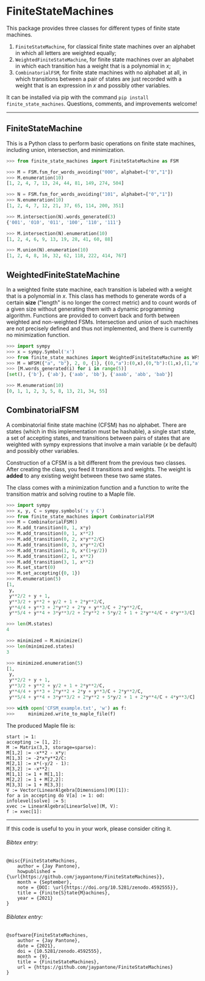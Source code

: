 # FiniteStateMachines

This package provides three classes for different types of finite state machines.
1. `FiniteStateMachine`, for classical finite state machines over an alphabet in which all letters are weighted equally;
2. `WeightedFiniteStateMachine`, for finite state machines over an alphabet in which each transition has a weight that is a polynomial in _x_;
3. `CombinatorialFSM`, for finite state machines with no alphabet at all, in which transitions between a pair of states are just recorded with a weight that is an expression in _x_ and possibly other variables.

It can be installed via pip with the command `pip install finite_state_machines`. Questions, comments, and improvements welcome!

---

## FiniteStateMachine

This is a Python class to perform basic operations on finite state machines, including union, intersection, and minimization.

```python
>>> from finite_state_machines import FiniteStateMachine as FSM

>>> M = FSM.fsm_for_words_avoiding("000", alphabet=["0","1"])
>>> M.enumeration(10)
[1, 2, 4, 7, 13, 24, 44, 81, 149, 274, 504]

>>> N = FSM.fsm_for_words_avoiding("101", alphabet=["0","1"])
>>> N.enumeration(10)
[1, 2, 4, 7, 12, 21, 37, 65, 114, 200, 351]

>>> M.intersection(N).words_generated(3)
{'001', '010', '011', '100', '110', '111'}

>>> M.intersection(N).enumeration(10)
[1, 2, 4, 6, 9, 13, 19, 28, 41, 60, 88]

>>> M.union(N).enumeration(10)
[1, 2, 4, 8, 16, 32, 62, 118, 222, 414, 767]
```

## WeightedFiniteStateMachine

In a weighted finite state machine, each transition is labeled with a weight that is a polynomial in _x_. This class has methods to generate words of a certain __size__ ("length" is no longer the correct metric) and to count words of a given size without generating them with a dynamic programming algorithm. Functions are provided to convert back and forth between weighted and non-weighted FSMs. Intersection and union of such machines are not precisely defined and thus not implemented, and there is currently no minimization function.

```python
>>> import sympy
>>> x = sympy.Symbol('x')
>>> from finite_state_machines import WeightedFiniteStateMachine as WFSM
>>> M = WFSM({"a", "b"}, 2, 0, {1}, {(0,"a"):(0,x),(0,"b"):(1,x),(1,"a"):(0,x**2),(1,"b"):(1,x**2)})
>>> [M.words_generated(i) for i in range(5)]
[set(), {'b'}, {'ab'}, {'aab', 'bb'}, {'aaab', 'abb', 'bab'}]

>>> M.enumeration(10)
[0, 1, 1, 2, 3, 5, 8, 13, 21, 34, 55]
```

## CombinatorialFSM

A combinatorial finite state machine (CFSM) has no alphabet. There are states (which in this implementation must be hashable), a single start state, a set of accepting states, and transitions between pairs of states that are weighted with sympy expressions that involve a main variable (_x_ be default) and possibly other variables.

Construction of a CFSM is a bit different from the previous two classes. After creating the class, you feed it transitions and weights. The weight is __added__ to any existing weight between these two same states.

The class comes with a minimization function and a function to write the transition matrix and solving routine to a Maple file.

```python
>>> import sympy
>>> x, y, C = sympy.symbols('x y C')
>>> from finite_state_machines import CombinatorialFSM
>>> M = CombinatorialFSM()
>>> M.add_transition(0, 1, x*y)
>>> M.add_transition(0, 1, x**2)
>>> M.add_transition(0, 2, x*y**2/C)
>>> M.add_transition(0, 3, x*y**2/C)
>>> M.add_transition(1, 0, x*(1+y/2))
>>> M.add_transition(2, 1, x**2)
>>> M.add_transition(3, 1, x**2)
>>> M.set_start(0)
>>> M.set_accepting({0, 1})
>>> M.enumeration(5)
[1,
 y,
 y**2/2 + y + 1,
 y**3/2 + y**2 + y/2 + 1 + 2*y**2/C,
 y**4/4 + y**3 + 2*y**2 + 2*y + y**3/C + 2*y**2/C,
 y**5/4 + y**4 + 3*y**3/2 + 2*y**2 + 5*y/2 + 1 + 2*y**4/C + 4*y**3/C]

>>> len(M.states)
4

>>> minimized = M.minimize()
>>> len(minimized.states)
3

>>> minimized.enumeration(5)
[1,
 y,
 y**2/2 + y + 1,
 y**3/2 + y**2 + y/2 + 1 + 2*y**2/C,
 y**4/4 + y**3 + 2*y**2 + 2*y + y**3/C + 2*y**2/C,
 y**5/4 + y**4 + 3*y**3/2 + 2*y**2 + 5*y/2 + 1 + 2*y**4/C + 4*y**3/C]

>>> with open('CFSM_example.txt', 'w') as f:
>>>     minimized.write_to_maple_file(f)
```

The produced Maple file is:
```
start := 1:
accepting := [1, 2]:
M := Matrix(3,3, storage=sparse):
M[1,2] := -x**2 - x*y:
M[1,3] := -2*x*y**2/C:
M[2,1] := x*(-y/2 - 1):
M[3,2] := -x**2:
M[1,1] := 1 + M[1,1]:
M[2,2] := 1 + M[2,2]:
M[3,3] := 1 + M[3,3]:
V := Vector(LinearAlgebra[Dimensions](M)[1]):
for a in accepting do V[a] := 1: od:
infolevel[solve] := 5:
xvec := LinearAlgebra[LinearSolve](M, V):
f := xvec[1]:
```

---

If this code is useful to you in your work, please consider citing it.

###### Bibtex entry:
```
@misc{FiniteStateMachines,
	author = {Jay Pantone},
	howpublished = {\url{https://github.com/jaypantone/FiniteStateMachines}},
	month = {September},
	note = {DOI: \url{https://doi.org/10.5281/zenodo.4592555}},
	title = {Finite{S}tate{M}achines},
	year = {2021}
}
```

###### Biblatex entry:
```
@software{FiniteStateMachines,
	author = {Jay Pantone},
	date = {2021},
	doi = {10.5281/zenodo.4592555},
	month = {9},
	title = {FiniteStateMachines},
	url = {https://github.com/jaypantone/FiniteStateMachines}
}
```
